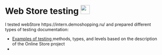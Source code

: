 # Web Store testing <img src= "https://img.icons8.com/?size=100&id=FG3cpHDOcP2C&format=png&color=000000" height="30" >


<p>I tested webStore https://intern.demoshopping.ru/ and prepared different types of testing documentation: </p>


 <ul>
    <li><a href="https://docs.google.com/spreadsheets/d/152x_XiLu2toV2CowunFIbLZPbDCXzhZA0h2ODH6vpvY/edit?usp=sharing">Examples of testing </a> methods, types, and levels based on the description of the Online Store project<a href = "https://rusau.kaiten.ru/p/d/41216bb0-4764-4ee1-aa10-8ecb01ee9d06"> </a> </li>
    <li><a href=""></a> </li>
 
 
 
 </ul>

